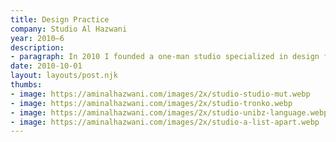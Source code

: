 ```yaml
---
title: Design Practice
company: Studio Al Hazwani
year: 2010–6
description:
- paragraph: In 2010 I founded a one-man studio specialized in design for screens. I helped organizations, startups, and companies shape their digital products.
date: 2010-10-01
layout: layouts/post.njk
thumbs:
- image: https://aminalhazwani.com/images/2x/studio-studio-mut.webp
- image: https://aminalhazwani.com/images/2x/studio-tronko.webp
- image: https://aminalhazwani.com/images/2x/studio-unibz-language.webp
- image: https://aminalhazwani.com/images/2x/studio-a-list-apart.webp
---
```

